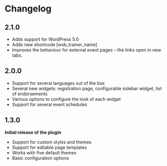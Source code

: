 # Changelog

## 2.1.0
* Adds support for WordPress 5.0
* Adds new shortcode [wsb_trainer_name]
* Improves the behaviour for external event pages – the links open in new tabs.

## 2.0.0 
* Support for several languages out of the box
* Several new widgets: registration page, configurable sidebar widget, list of endorsements
* Various options to configure the look of each widget
* Support for several event schedules 
 
## 1.3.0
**Initial release of the plugin**

* Support for custom styles and themes
* Support for editable page templates
* Works with five default themes
* Basic configuration options

